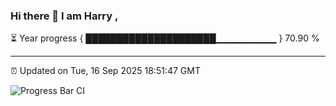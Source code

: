 ### Hi there 👋 I am Harry , 

⏳ Year progress { █████████████████████▁▁▁▁▁▁▁▁▁ } 70.90 %

---

⏰ Updated on Tue, 16 Sep 2025 18:51:47 GMT

![Progress Bar CI](https://github.com/duykhang68/duykhang68/workflows/Progress%20Bar%20CI/badge.svg)
